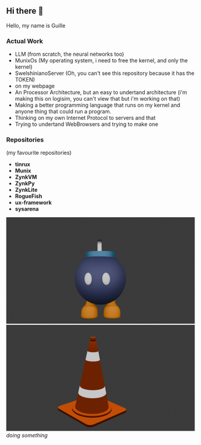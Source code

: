 ## Hi there 👋
Hello, my name is Guille

### Actual Work
- LLM (from scratch, the neural networks too)
- MunixOs (My operating system, i need to free the kernel, and only the kernel)
- SwelshinianoServer (Oh, you can't see this repository because it has the TOKEN)
- on my webpage
- An Processor Architecture, but an easy to undertand architecture (i'm making this on logisim, you can't view that but i'm working on that)
- Making a better programming language that runs on my kernel and anyone thing that could run a program.
- Thinking on my own Internet Protocol to servers and that
- Trying to undertand WebBrowsers and trying to make one

### Repositories 
(my favourite repositories)
- **tinrux**
- **Munix**
- **ZynkVM**
- **ZynkPy**
- **ZynkLite**
- **RogueFish**
- **ux-framework**
- **sysarena**

![Bomb](Bomba.png)
![Cone](Cono.png)
*doing something*

<!--
**Guille-ux/guille-ux** is a ✨ _special_ ✨ repository because its `README.md` (this file) appears on your GitHub profile.

Here are some ideas to get you started:

- 🔭 I’m currently working on ...
- 🌱 I’m currently learning ...
- 👯 I’m looking to collaborate on ...
- 🤔 I’m looking for help with ...
- 💬 Ask me about ...
- 📫 How to reach me: ...
- 😄 Pronouns: ...
- ⚡ Fun fact: ...
-->
